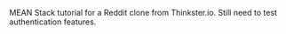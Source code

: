 MEAN Stack tutorial for a Reddit clone from Thinkster.io. Still need to test authentication features.
